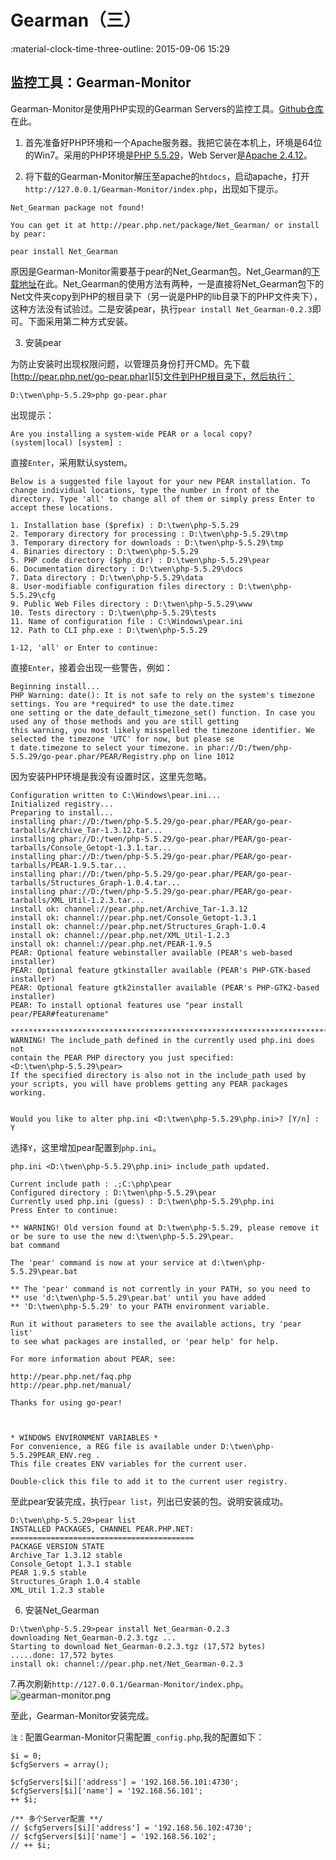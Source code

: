 # Gearman（三）

:material-clock-time-three-outline: 2015-09-06 15:29

## 监控工具：Gearman-Monitor

Gearman-Monitor是使用PHP实现的Gearman Servers的监控工具。[Github仓库][1]在此。

1. 首先准备好PHP环境和一个Apache服务器。我把它装在本机上，环境是64位的Win7。采用的PHP环境是[PHP 5.5.29][2]，Web Server是[Apache 2.4.12][3]。

2. 将下载的Gearman-Monitor解压至apache的`htdocs`，启动apache，打开`http://127.0.0.1/Gearman-Monitor/index.php`，出现如下提示。

```
Net_Gearman package not found!

You can get it at http://pear.php.net/package/Net_Gearman/ or install by pear:

pear install Net_Gearman
```

原因是Gearman-Monitor需要基于pear的Net_Gearman包。Net_Gearman的[下载地址][4]在此。Net_Gearman的使用方法有两种，一是直接将Net_Gearman包下的Net文件夹copy到PHP的根目录下（另一说是PHP的lib目录下的PHP文件夹下），这种方法没有试验过。二是安装pear，执行`pear install Net_Gearman-0.2.3`即可。下面采用第二种方式安装。

3. 安装pear

为防止安装时出现权限问题，以管理员身份打开CMD。先下载[http://pear.php.net/go-pear.phar][5]文件到PHP根目录下，然后执行：

```
D:\twen\php-5.5.29>php go-pear.phar
```

出现提示：

```
Are you installing a system-wide PEAR or a local copy?
(system|local) [system] :
```

直接`Enter`，采用默认system。

```
Below is a suggested file layout for your new PEAR installation. To
change individual locations, type the number in front of the
directory. Type 'all' to change all of them or simply press Enter to
accept these locations.

1. Installation base ($prefix) : D:\twen\php-5.5.29
2. Temporary directory for processing : D:\twen\php-5.5.29\tmp
3. Temporary directory for downloads : D:\twen\php-5.5.29\tmp
4. Binaries directory : D:\twen\php-5.5.29
5. PHP code directory ($php_dir) : D:\twen\php-5.5.29\pear
6. Documentation directory : D:\twen\php-5.5.29\docs
7. Data directory : D:\twen\php-5.5.29\data
8. User-modifiable configuration files directory : D:\twen\php-5.5.29\cfg
9. Public Web Files directory : D:\twen\php-5.5.29\www
10. Tests directory : D:\twen\php-5.5.29\tests
11. Name of configuration file : C:\Windows\pear.ini
12. Path to CLI php.exe : D:\twen\php-5.5.29

1-12, 'all' or Enter to continue:
```

直接`Enter`，接着会出现一些警告，例如：

```
Beginning install...
PHP Warning: date(): It is not safe to rely on the system's timezone settings. You are *required* to use the date.timez
one setting or the date_default_timezone_set() function. In case you used any of those methods and you are still getting
this warning, you most likely misspelled the timezone identifier. We selected the timezone 'UTC' for now, but please se
t date.timezone to select your timezone. in phar://D:/twen/php-5.5.29/go-pear.phar/PEAR/Registry.php on line 1012
```

因为安装PHP环境是我没有设置时区，这里先忽略。

```
Configuration written to C:\Windows\pear.ini...
Initialized registry...
Preparing to install...
installing phar://D:/twen/php-5.5.29/go-pear.phar/PEAR/go-pear-tarballs/Archive_Tar-1.3.12.tar...
installing phar://D:/twen/php-5.5.29/go-pear.phar/PEAR/go-pear-tarballs/Console_Getopt-1.3.1.tar...
installing phar://D:/twen/php-5.5.29/go-pear.phar/PEAR/go-pear-tarballs/PEAR-1.9.5.tar...
installing phar://D:/twen/php-5.5.29/go-pear.phar/PEAR/go-pear-tarballs/Structures_Graph-1.0.4.tar...
installing phar://D:/twen/php-5.5.29/go-pear.phar/PEAR/go-pear-tarballs/XML_Util-1.2.3.tar...
install ok: channel://pear.php.net/Archive_Tar-1.3.12
install ok: channel://pear.php.net/Console_Getopt-1.3.1
install ok: channel://pear.php.net/Structures_Graph-1.0.4
install ok: channel://pear.php.net/XML_Util-1.2.3
install ok: channel://pear.php.net/PEAR-1.9.5
PEAR: Optional feature webinstaller available (PEAR's web-based installer)
PEAR: Optional feature gtkinstaller available (PEAR's PHP-GTK-based installer)
PEAR: Optional feature gtk2installer available (PEAR's PHP-GTK2-based installer)
PEAR: To install optional features use "pear install pear/PEAR#featurename"

******************************************************************************
WARNING! The include_path defined in the currently used php.ini does not
contain the PEAR PHP directory you just specified:
<D:\twen\php-5.5.29\pear>
If the specified directory is also not in the include_path used by
your scripts, you will have problems getting any PEAR packages working.


Would you like to alter php.ini <D:\twen\php-5.5.29\php.ini>? [Y/n] : Y
```

选择`Y`，这里增加pear配置到`php.ini`。

```
php.ini <D:\twen\php-5.5.29\php.ini> include_path updated.

Current include path : .;C:\php\pear
Configured directory : D:\twen\php-5.5.29\pear
Currently used php.ini (guess) : D:\twen\php-5.5.29\php.ini
Press Enter to continue:

** WARNING! Old version found at D:\twen\php-5.5.29, please remove it or be sure to use the new d:\twen\php-5.5.29\pear.
bat command

The 'pear' command is now at your service at d:\twen\php-5.5.29\pear.bat

** The 'pear' command is not currently in your PATH, so you need to
** use 'd:\twen\php-5.5.29\pear.bat' until you have added
** 'D:\twen\php-5.5.29' to your PATH environment variable.

Run it without parameters to see the available actions, try 'pear list'
to see what packages are installed, or 'pear help' for help.

For more information about PEAR, see:

http://pear.php.net/faq.php
http://pear.php.net/manual/

Thanks for using go-pear!



* WINDOWS ENVIRONMENT VARIABLES *
For convenience, a REG file is available under D:\twen\php-5.5.29PEAR_ENV.reg .
This file creates ENV variables for the current user.

Double-click this file to add it to the current user registry.
```

至此pear安装完成，执行`pear list`，列出已安装的包。说明安装成功。
```
D:\twen\php-5.5.29>pear list
INSTALLED PACKAGES, CHANNEL PEAR.PHP.NET:
=========================================
PACKAGE VERSION STATE
Archive_Tar 1.3.12 stable
Console_Getopt 1.3.1 stable
PEAR 1.9.5 stable
Structures_Graph 1.0.4 stable
XML_Util 1.2.3 stable
```

6. 安装Net_Gearman
```
D:\twen\php-5.5.29>pear install Net_Gearman-0.2.3
downloading Net_Gearman-0.2.3.tgz ...
Starting to download Net_Gearman-0.2.3.tgz (17,572 bytes)
.....done: 17,572 bytes
install ok: channel://pear.php.net/Net_Gearman-0.2.3
```

7.再次刷新`http://127.0.0.1/Gearman-Monitor/index.php`。
![gearman-monitor.png][6]

至此，Gearman-Monitor安装完成。

`注：`配置Gearman-Monitor只需配置`_config.php`,我的配置如下：
```
$i = 0;
$cfgServers = array();

$cfgServers[$i]['address'] = '192.168.56.101:4730';
$cfgServers[$i]['name'] = '192.168.56.101';
++ $i;

/** 多个Server配置 **/
// $cfgServers[$i]['address'] = '192.168.56.102:4730';
// $cfgServers[$i]['name'] = '192.168.56.102';
// ++ $i;
```


[1]: https://github.com/yugene/Gearman-Monitor
[2]: http://windows.php.net/download#php-5.5
[3]: http://www.apachehaus.com/cgi-bin/download.plx
[4]: http://pear.php.net/package/Net_Gearman/download
[5]: http://pear.php.net/go-pear.phar
[6]:https://oscimg.oschina.net/oscnet/0ae98f6bd9014a63d1fb2a96d059026e9a1.jpg